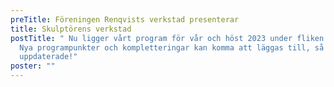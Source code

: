 ```yaml
---
preTitle: Föreningen Renqvists verkstad presenterar
title: Skulptörens verkstad
postTitle: " Nu ligger vårt program för vår och höst 2023 under fliken Program.
  Nya programpunkter och kompletteringar kan komma att läggas till, så håll er
  uppdaterade!"
poster: ""
---
```

